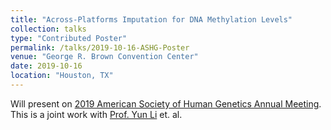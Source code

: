 ```yaml
---
title: "Across-Platforms Imputation for DNA Methylation Levels"
collection: talks
type: "Contributed Poster"
permalink: /talks/2019-10-16-ASHG-Poster
venue: "George R. Brown Convention Center"
date: 2019-10-16
location: "Houston, TX"
---
```


Will present on [2019 American Society of Human Genetics Annual Meeting](https://www.ashg.org/2019meeting/).
This is a joint work with [Prof. Yun Li](https://yunliweb.its.unc.edu/) et. al.


